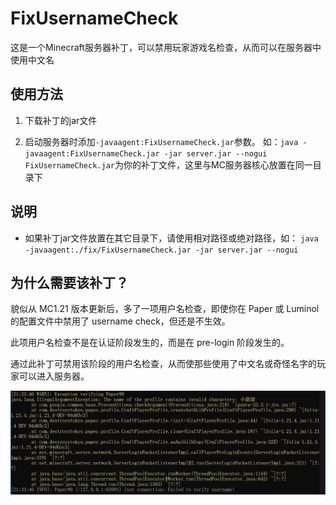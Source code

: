 # FixUsernameCheck

这是一个Minecraft服务器补丁，可以禁用玩家游戏名检查，从而可以在服务器中使用中文名

## 使用方法

1. 下载补丁的jar文件

2. 启动服务器时添加`-javaagent:FixUsernameCheck.jar`参数。
   如：`java -javaagent:FixUsernameCheck.jar -jar server.jar --nogui`
   `FixUsernameCheck.jar`为你的补丁文件，这里与MC服务器核心放置在同一目录下

## 说明

- 如果补丁jar文件放置在其它目录下，请使用相对路径或绝对路径，如：
  `java -javaagent:./fix/FixUsernameCheck.jar -jar server.jar --nogui`

## 为什么需要该补丁？

貌似从 MC1.21 版本更新后，多了一项用户名检查，即使你在 Paper 或 Luminol 的配置文件中禁用了
username check，但还是不生效。

此项用户名检查不是在认证阶段发生的，而是在 pre-login 阶段发生的。

通过此补丁可禁用该阶段的用户名检查，从而使那些使用了中文名或奇怪名字的玩家可以进入服务器。


![用户名检查](./img/username.png)